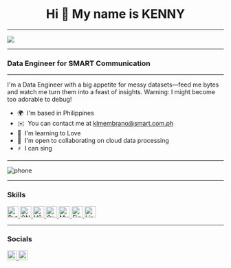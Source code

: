 
<h1 align="center"> Hi 👋 My name is KENNY </h1>

-------------

![](https://nirzak-streak-stats.vercel.app/?user=smart-kenny&theme=dark&hide_border=false)<br/>

-------------
### Data Engineer for SMART Communication
-------------

I'm a Data Engineer with a big appetite for messy datasets—feed me bytes and watch me turn them into a feast of insights. Warning: I might become too adorable to debug!

*   🌍  I'm based in Philippines
*   ✉️  You can contact me at [klmembrano@smart.com.ph](mailto:klmembrano@smart.com.ph)
*   🧠  I'm learning to Love
*   🤝  I'm open to collaborating on cloud data processing
*   ⚡  I can sing


------------
![phone](https://img.shields.io/badge/Phone%20Number-+639621426195-blue?style=for-the-badge)

-------------

### Skills 
<p align="left">
  <a href="https://www.python.org/" target="_blank" rel="noreferrer">
    <img src="https://raw.githubusercontent.com/danielcranney/readme-generator/main/public/icons/skills/python-colored.svg" width="26" height="26" alt="Python" />
    <a></a>
  </a>
  <a href="https://www.gnu.org/software/bash/" target="_blank" rel="noreferrer">
    <img src="https://raw.githubusercontent.com/danielcranney/readme-generator/main/public/icons/skills/gnubash.svg" width="26" height="26" alt="GNU Bash" />
    <a></a>
  </a>
  <a href="https://code.visualstudio.com/" target="_blank" rel="noreferrer">
    <img src="https://raw.githubusercontent.com/danielcranney/readme-generator/main/public/icons/skills/visualstudiocode.svg" width="26" height="26" alt="VS Code" />
    <a></a>
  </a>
  <a href="https://www.oracle.com/uk/index.html" target="_blank" rel="noreferrer">
    <img src="https://raw.githubusercontent.com/danielcranney/readme-generator/main/public/icons/skills/oracle-colored.svg" width="26" height="26" alt="Oracle" />
    <a></a>
  </a>
  <a href="https://www.mysql.com/" target="_blank" rel="noreferrer">
    <img src="https://raw.githubusercontent.com/danielcranney/readme-generator/main/public/icons/skills/mysql-colored.svg" width="26" height="26" alt="MySQL" />
    <a></a>
  </a>
  <a href="https://www.figma.com/" target="_blank" rel="noreferrer">
    <img src="https://raw.githubusercontent.com/danielcranney/readme-generator/main/public/icons/skills/figma-colored.svg" width="26" height="26" alt="Figma" />
    <a></a>
  </a>
  <a href="https://www.linux.org" target="_blank" rel="noreferrer">
    <img src="https://raw.githubusercontent.com/danielcranney/readme-generator/main/public/icons/skills/linux-colored.svg" width="26" height="26" alt="Linux" />
  </a>
</p>

-------------

### Socials
<p align="left">
  <a href="https://www.github.com/SMART-KENNY" target="_blank" rel="noreferrer">
    <picture>
      <source media="(prefers-color-scheme: dark)" srcset="https://raw.githubusercontent.com/danielcranney/readme-generator/main/public/icons/socials/github-dark.svg" />
      <source media="(prefers-color-scheme: light)" srcset="https://raw.githubusercontent.com/danielcranney/readme-generator/main/public/icons/socials/github.svg" />
      <img src="https://raw.githubusercontent.com/danielcranney/readme-generator/main/public/icons/socials/github.svg" width="22" height="22" />
    </picture>
  </a>
  <a href="https://www.linkedin.com/in/kennymembrano" target="_blank" rel="noreferrer">
    <picture>
      <source media="(prefers-color-scheme: dark)" srcset="https://raw.githubusercontent.com/danielcranney/readme-generator/main/public/icons/socials/linkedin-dark.svg" />
      <source media="(prefers-color-scheme: light)" srcset="https://raw.githubusercontent.com/danielcranney/readme-generator/main/public/icons/socials/linkedin.svg" />
      <img src="https://raw.githubusercontent.com/danielcranney/readme-generator/main/public/icons/socials/linkedin.svg" width="22" height="22" />
    </picture>
  </a>
</p>
